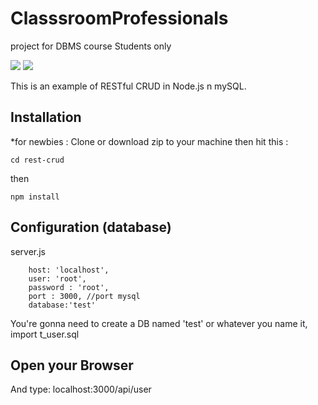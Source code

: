 # ClasssroomProfessionals
project for DBMS course Students only


<img src="https://raw.githubusercontent.com/madHEYsia/ClasssroomProfessionals/master/screenshot.JPG" >
<img src="https://raw.githubusercontent.com/madHEYsia/ClasssroomProfessionals/master/screenshot1.JPG" >

This is an example of RESTful CRUD in Node.js n mySQL.

## Installation
*for newbies : Clone or download zip to your machine then hit this :

    cd rest-crud

then

    npm install

## Configuration (database)
server.js

        host: 'localhost',
        user: 'root',
        password : 'root',
        port : 3000, //port mysql
        database:'test'



You're gonna need to create a DB named 'test' or whatever you name it,  import t_user.sql


## Open your Browser
And type: localhost:3000/api/user
